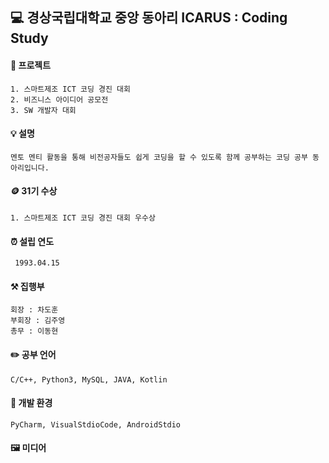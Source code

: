 ## 💻 경상국립대학교 중앙 동아리 ICARUS : Coding Study

#### 📖 프로젝트
    1. 스마트제조 ICT 코딩 경진 대회
    2. 비즈니스 아이디어 공모전
    3. SW 개발자 대회

    
#### 💡 설명
    멘토 멘티 활동을 통해 비전공자들도 쉽게 코딩을 할 수 있도록 함께 공부하는 코딩 공부 동아리입니다.

    
#### 🪙 31기 수상
    1. 스마트제조 ICT 코딩 경진 대회 우수상


    
#### ⏰ 설립 연도
     1993.04.15


     
#### ⚒️ 집행부
    회장 : 차도훈
    부회장 : 김주영
    총무 : 이동현


#### ✏️ 공부 언어
    C/C++, Python3, MySQL, JAVA, Kotlin
    
#### 🧰 개발 환경
    PyCharm, VisualStdioCode, AndroidStdio
        

#### 🖼️ 미디어

